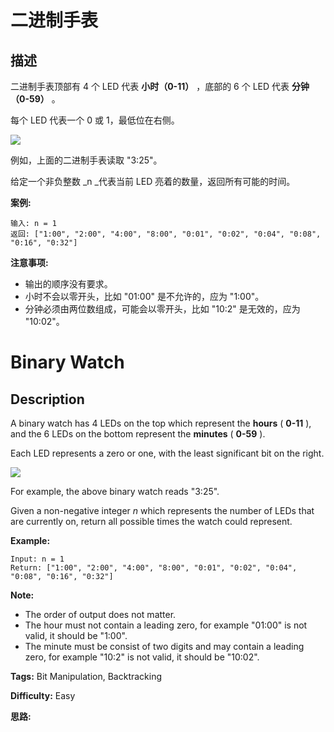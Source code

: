 # 二进制手表

## 描述

二进制手表顶部有 4 个 LED 代表 **小时（0-11）** ，底部的 6 个 LED 代表 **分钟（0-59）** 。

每个 LED 代表一个 0 或 1，最低位在右侧。

![](https://upload.wikimedia.org/wikipedia/commons/8/8b/Binary_clock_samui_moon.jpg)

例如，上面的二进制手表读取 "3:25"。

给定一个非负整数 _n  _代表当前 LED 亮着的数量，返回所有可能的时间。

**案例:**

    
    
    输入: n = 1
    返回: ["1:00", "2:00", "4:00", "8:00", "0:01", "0:02", "0:04", "0:08", "0:16", "0:32"]



**注意事项:**

  * 输出的顺序没有要求。
  * 小时不会以零开头，比如 "01:00" 是不允许的，应为 "1:00"。
  * 分钟必须由两位数组成，可能会以零开头，比如 "10:2" 是无效的，应为 "10:02"。



# Binary Watch

## Description



A binary watch has 4 LEDs on the top which represent the **hours** ( **0-11** ), and the 6 LEDs on the bottom represent the **minutes** ( **0-59** ).

Each LED represents a zero or one, with the least significant bit on the right.

![](https://upload.wikimedia.org/wikipedia/commons/8/8b/Binary_clock_samui_moon.jpg)

For example, the above binary watch reads "3:25".

Given a non-negative integer _n_ which represents the number of LEDs that are currently on, return all possible times the watch could represent.

**Example:**

    
    
    Input: n = 1  
    Return: ["1:00", "2:00", "4:00", "8:00", "0:01", "0:02", "0:04", "0:08", "0:16", "0:32"]

**Note:**  

  * The order of output does not matter.
  * The hour must not contain a leading zero, for example "01:00" is not valid, it should be "1:00".
  * The minute must be consist of two digits and may contain a leading zero, for example "10:2" is not valid, it should be "10:02".


**Tags:** Bit Manipulation, Backtracking

**Difficulty:** Easy

**思路:**
